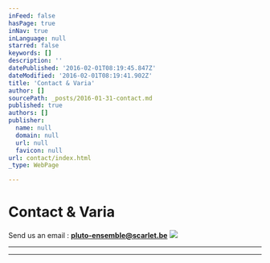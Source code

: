 ```yaml
---
inFeed: false
hasPage: true
inNav: true
inLanguage: null
starred: false
keywords: []
description: ''
datePublished: '2016-02-01T08:19:45.847Z'
dateModified: '2016-02-01T08:19:41.902Z'
title: 'Contact & Varia'
author: []
sourcePath: _posts/2016-01-31-contact.md
published: true
authors: []
publisher:
  name: null
  domain: null
  url: null
  favicon: null
url: contact/index.html
_type: WebPage

---
```

# Contact & Varia

Send us an email :  **pluto-ensemble@scarlet.be**
![](https://the-grid-user-content.s3-us-west-2.amazonaws.com/a250d958-5a1c-4d7f-ab64-8bf9f110b3d3.jpg)

****

****
